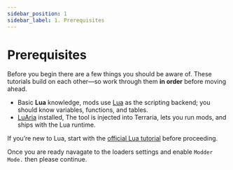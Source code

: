 ```yaml
---
sidebar_position: 1
sidebar_label: 1. Prerequisites
---
```


# Prerequisites 
Before you begin there are a few things you should be aware of. These tutorials build on each other—so work through them **in order** before moving ahead.

- Basic **Lua** knowledge, mods use [Lua](https://www.lua.org/manual/5.4/) as the scripting backend; you should know variables, functions, and tables.
- [LuAria](https://luaria.app) installed, The tool is injected into Terraria, lets you run mods, and ships with the Lua runtime.

If you’re new to Lua, start with the [official Lua tutorial](https://www.lua.org/pil/contents.html) before proceeding.

Once you are ready navagate to the loaders settings and enable `Modder Mode.` then please continue.